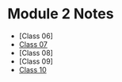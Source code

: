 # Module 2 Notes 
- [Class 06]
- [Class 07](301class7.md)
- [Class 08]
- [Class 09]
- [Class 10](301class10.md)
